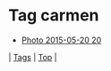 <!--
title: Tag carmen
date: 2020-06-28T15:00:41.147Z
tags:
-->
# Tag carmen

 * [Photo 2015-05-20 20](119464174077.md)

| [Tags](tags.md) | [Top](index.md) |
